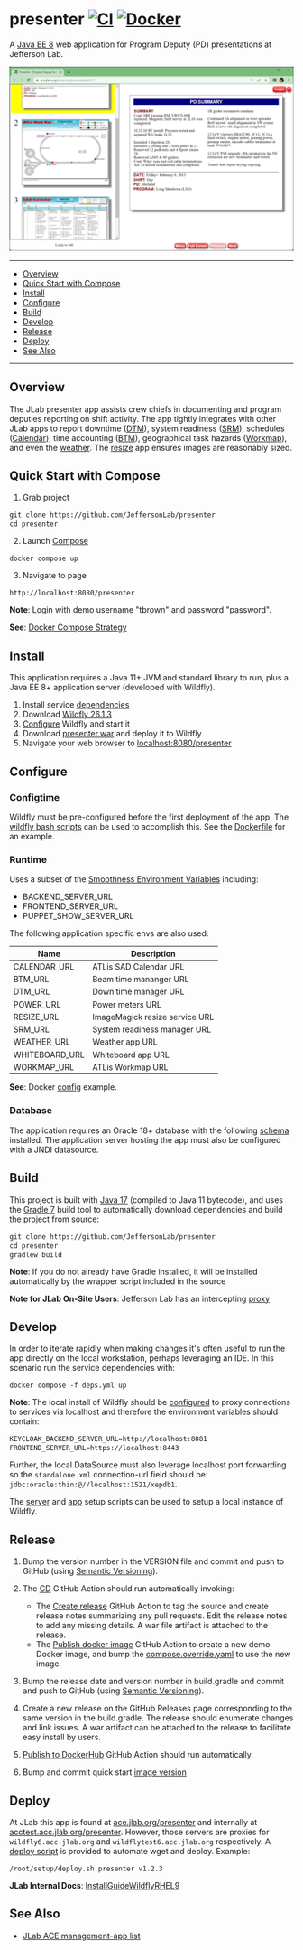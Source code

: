 # presenter [![CI](https://github.com/JeffersonLab/presenter/actions/workflows/ci.yml/badge.svg)](https://github.com/JeffersonLab/presenter/actions/workflows/ci.yml) [![Docker](https://img.shields.io/docker/v/jeffersonlab/presenter?sort=semver&label=DockerHub)](https://hub.docker.com/r/jeffersonlab/presenter)
A [Java EE 8](https://en.wikipedia.org/wiki/Jakarta_EE) web application for Program Deputy (PD) presentations at Jefferson Lab.

![Screenshot](https://github.com/JeffersonLab/presenter/raw/main/Screenshot.png?raw=true "Screenshot")

---
- [Overview](https://github.com/JeffersonLab/presenter#overview)
- [Quick Start with Compose](https://github.com/JeffersonLab/presenter#quick-start-with-compose)
- [Install](https://github.com/JeffersonLab/presenter#install)
- [Configure](https://github.com/JeffersonLab/presenter#configure)
- [Build](https://github.com/JeffersonLab/presenter#build)
- [Develop](https://github.com/JeffersonLab/presenter#develop) 
- [Release](https://github.com/JeffersonLab/presenter#release)
- [Deploy](https://github.com/JeffersonLab/presenter#deploy)
- [See Also](https://github.com/JeffersonLab/presenter#see-also)
---

## Overview
The JLab presenter app assists crew chiefs in documenting and program deputies reporting on shift activity.  The app tightly integrates with other JLab apps to report downtime ([DTM](https://github.com/JeffersonLab/dtm)), system readiness ([SRM](https://github.com/JeffersonLab/srm)), schedules ([Calendar](https://github.com/JeffersonLab/calendar)), time accounting ([BTM](https://github.com/JeffersonLab/btm)), geographical task hazards ([Workmap](https://github.com/JeffersonLab/workmap)), and even the [weather](https://github.com/JeffersonLab/weather).  The [resize](https://github.com/JeffersonLab/resize) app ensures images are reasonably sized.

## Quick Start with Compose
1. Grab project
```
git clone https://github.com/JeffersonLab/presenter
cd presenter
```
2. Launch [Compose](https://github.com/docker/compose)
```
docker compose up
```
3. Navigate to page
```
http://localhost:8080/presenter
```

**Note**: Login with demo username "tbrown" and password "password".

**See**: [Docker Compose Strategy](https://gist.github.com/slominskir/a7da801e8259f5974c978f9c3091d52c)

## Install
This application requires a Java 11+ JVM and standard library to run, plus a Java EE 8+ application server (developed with Wildfly).

1. Install service [dependencies](https://github.com/JeffersonLab/presenter/blob/main/deps.yml)
2. Download [Wildfly 26.1.3](https://www.wildfly.org/downloads/)
3. [Configure](https://github.com/JeffersonLab/presenter#configure) Wildfly and start it
4. Download [presenter.war](https://github.com/JeffersonLab/presenter/releases) and deploy it to Wildfly
5. Navigate your web browser to [localhost:8080/presenter](http://localhost:8080/presenter)

## Configure

### Configtime
Wildfly must be pre-configured before the first deployment of the app.  The [wildfly bash scripts](https://github.com/JeffersonLab/wildfly#configure) can be used to accomplish this.  See the [Dockerfile](https://github.com/JeffersonLab/presenter/blob/main/Dockerfile) for an example.

### Runtime
Uses a subset of the [Smoothness Environment Variables](https://github.com/JeffersonLab/smoothness#global-runtime) including:
 - BACKEND_SERVER_URL
 - FRONTEND_SERVER_URL
 - PUPPET_SHOW_SERVER_URL
 
 The following application specific envs are also used:

| Name                              | Description                                                                                                                                 |
|-----------------------------------|---------------------------------------------------------------------------------------------------------------------------------------------|
| CALENDAR_URL                      | ATLis SAD Calendar URL                                                                                                                      |
| BTM_URL                           | Beam time mananger URL               |
| DTM_URL                           | Down time manager URL                |
| POWER_URL                         | Power meters URL                     |
| RESIZE_URL                        | ImageMagick resize service URL       |
| SRM_URL                           | System readiness manager URL         |
| WEATHER_URL                       | Weather app URL                      |
| WHITEBOARD_URL                    | Whiteboard app URL                   |
| WORKMAP_URL                       | ATLis Workmap URL                    |

**See**: Docker [config](https://github.com/JeffersonLab/presenter/blob/main/docker-compose.yml) example.

### Database
The application requires an Oracle 18+ database with the following [schema](https://github.com/JeffersonLab/presenter/tree/main/docker/oracle/setup) installed.   The application server hosting the app must also be configured with a JNDI datasource.

## Build
This project is built with [Java 17](https://adoptium.net/) (compiled to Java 11 bytecode), and uses the [Gradle 7](https://gradle.org/) build tool to automatically download dependencies and build the project from source:

```
git clone https://github.com/JeffersonLab/presenter
cd presenter
gradlew build
```
**Note**: If you do not already have Gradle installed, it will be installed automatically by the wrapper script included in the source

**Note for JLab On-Site Users**: Jefferson Lab has an intercepting [proxy](https://gist.github.com/slominskir/92c25a033db93a90184a5994e71d0b78)

## Develop
In order to iterate rapidly when making changes it's often useful to run the app directly on the local workstation, perhaps leveraging an IDE.  In this scenario run the service dependencies with:
```
docker compose -f deps.yml up
```
**Note**: The local install of Wildfly should be [configured](https://github.com/JeffersonLab/presenter#configure) to proxy connections to services via localhost and therefore the environment variables should contain:
```
KEYCLOAK_BACKEND_SERVER_URL=http://localhost:8081
FRONTEND_SERVER_URL=https://localhost:8443
```
Further, the local DataSource must also leverage localhost port forwarding so the `standalone.xml` connection-url field should be: `jdbc:oracle:thin:@//localhost:1521/xepdb1`.  

The [server](https://github.com/JeffersonLab/wildfly/blob/main/scripts/server-setup.sh) and [app](https://github.com/JeffersonLab/wildfly/blob/main/scripts/app-setup.sh) setup scripts can be used to setup a local instance of Wildfly. 

## Release
1. Bump the version number in the VERSION file and commit and push to GitHub (using [Semantic Versioning](https://semver.org/)).
2. The [CD](https://github.com/JeffersonLab/presenter/blob/main/.github/workflows/cd.yml) GitHub Action should run automatically invoking:
    - The [Create release](https://github.com/JeffersonLab/java-workflows/blob/main/.github/workflows/release.yml) GitHub Action to tag the source and create release notes summarizing any pull requests.   Edit the release notes to add any missing details.  A war file artifact is attached to the release.
    - The [Publish docker image](https://github.com/JeffersonLab/container-workflows/blob/main/.github/workflows/docker-publish.yml) GitHub Action to create a new demo Docker image, and bump the [compose.override.yaml](https://github.com/JeffersonLab/presenter/blob/main/compose.override.yaml) to use the new image.

1. Bump the release date and version number in build.gradle and commit and push to GitHub (using [Semantic Versioning](https://semver.org/)).
2. Create a new release on the GitHub Releases page corresponding to the same version in the build.gradle.   The release should enumerate changes and link issues.   A war artifact can be attached to the release to facilitate easy install by users.
3. [Publish to DockerHub](https://github.com/JeffersonLab/presenter/actions/workflows/docker-publish.yml) GitHub Action should run automatically.
4. Bump and commit quick start [image version](https://github.com/JeffersonLab/presenter/blob/main/docker-compose.override.yml)

## Deploy
At JLab this app is found at [ace.jlab.org/presenter](https://ace.jlab.org/presenter) and internally at [acctest.acc.jlab.org/presenter](https://acctest.acc.jlab.org/presenter).  However, those servers are proxies for `wildfly6.acc.jlab.org` and `wildflytest6.acc.jlab.org` respectively.   A [deploy script](https://github.com/JeffersonLab/wildfly/blob/main/scripts/deploy.sh) is provided to automate wget and deploy.  Example:

```
/root/setup/deploy.sh presenter v1.2.3
```

**JLab Internal Docs**:  [InstallGuideWildflyRHEL9](https://accwiki.acc.jlab.org/do/view/SysAdmin/InstallGuideWildflyRHEL9)

## See Also
 - [JLab ACE management-app list](https://github.com/search?q=org%3Ajeffersonlab+topic%3Aace+topic%3Amanagement-app&type=repositories)
